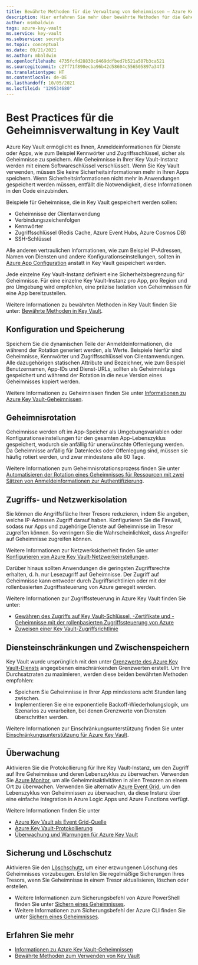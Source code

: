 ```yaml
---
title: Bewährte Methoden für die Verwaltung von Geheimnissen – Azure Key Vault | Microsoft-Dokumentation
description: Hier erfahren Sie mehr über bewährte Methoden für die Geheimnisverwaltung mit Azure Key Vault.
author: msmbaldwin
tags: azure-key-vault
ms.service: key-vault
ms.subservice: secrets
ms.topic: conceptual
ms.date: 09/21/2021
ms.author: mbaldwin
ms.openlocfilehash: 4735fcfd28830c8469ddfbed7b521a507b3ca521
ms.sourcegitcommit: c27f71f890ecba96b42d58604c556505897a34f3
ms.translationtype: HT
ms.contentlocale: de-DE
ms.lasthandoff: 10/05/2021
ms.locfileid: "129534680"
---
```

# <a name="best-practices-for-secrets-management-in-key-vault"></a>Best Practices für die Geheimnisverwaltung in Key Vault

Azure Key Vault ermöglicht es Ihnen, Anmeldeinformationen für Dienste oder Apps, wie zum Beispiel Kennwörter und Zugriffsschlüssel, sicher als Geheimnisse zu speichern. Alle Geheimnisse in Ihrer Key Vault-Instanz werden mit einem Softwareschlüssel verschlüsselt. Wenn Sie Key Vault verwenden, müssen Sie keine Sicherheitsinformationen mehr in Ihren Apps speichern. Wenn Sicherheitsinformationen nicht mehr in Anwendungen gespeichert werden müssen, entfällt die Notwendigkeit, diese Informationen in den Code einzubinden.

Beispiele für Geheimnisse, die in Key Vault gespeichert werden sollen:

- Geheimnisse der Clientanwendung
- Verbindungszeichenfolgen
- Kennwörter
- Zugriffsschlüssel (Redis Cache, Azure Event Hubs, Azure Cosmos DB)
- SSH-Schlüssel

Alle anderen vertraulichen Informationen, wie zum Beispiel IP-Adressen, Namen von Diensten und andere Konfigurationseinstellungen, sollten in [Azure App Configuration](../../azure-app-configuration/overview.md) anstatt in Key Vault gespeichert werden.

Jede einzelne Key Vault-Instanz definiert eine Sicherheitsbegrenzung für Geheimnisse. Für eine einzelne Key Vault-Instanz pro App, pro Region und pro Umgebung wird empfohlen, eine präzise Isolation von Geheimnissen für eine App bereitzustellen.

Weitere Informationen zu bewährten Methoden in Key Vault finden Sie unter: [Bewährte Methoden in Key Vault](../general/best-practices.md).

## <a name="configuration-and-storing"></a>Konfiguration und Speicherung 

Speichern Sie die dynamischen Teile der Anmeldeinformationen, die während der Rotation generiert werden, als Werte. Beispiele hierfür sind Geheimnisse, Kennwörter und Zugriffsschlüssel von Clientanwendungen. Alle dazugehörigen statischen Attribute und Bezeichner, wie zum Beispiel Benutzernamen, App-IDs und Dienst-URLs, sollten als Geheimnistags gespeichert und während der Rotation in die neue Version eines Geheimnisses kopiert werden.

Weitere Informationen zu Geheimnissen finden Sie unter [Informationen zu Azure Key Vault-Geheimnissen](about-secrets.md).

## <a name="secrets-rotation"></a>Geheimnisrotation
Geheimnisse werden oft im App-Speicher als Umgebungsvariablen oder Konfigurationseinstellungen für den gesamten App-Lebenszyklus gespeichert, wodurch sie anfällig für unerwünschte Offenlegung werden. Da Geheimnisse anfällig für Datenlecks oder Offenlegung sind, müssen sie häufig rotiert werden, und zwar mindestens alle 60 Tage.

Weitere Informationen zum Geheimnisrotationsprozess finden Sie unter [Automatisieren der Rotation eines Geheimnisses für Ressourcen mit zwei Sätzen von Anmeldeinformationen zur Authentifizierung](tutorial-rotation-dual.md). 

## <a name="access-and-network-isolation"></a>Zugriffs- und Netzwerkisolation

Sie können die Angriffsfläche Ihrer Tresore reduzieren, indem Sie angeben, welche IP-Adressen Zugriff darauf haben. Konfigurieren Sie die Firewall, sodass nur Apps und zugehörige Dienste auf Geheimnisse im Tresor zugreifen können. So verringern Sie die Wahrscheinlichkeit, dass Angreifer auf Geheimnisse zugreifen können.

Weitere Informationen zur Netzwerksicherheit finden Sie unter [Konfigurieren von Azure Key Vault-Netzwerkeinstellungen](../general/how-to-azure-key-vault-network-security.md).

Darüber hinaus sollten Anwendungen die geringsten Zugriffsrechte erhalten, d. h. nur Lesezugriff auf Geheimnisse. Der Zugriff auf Geheimnisse kann entweder durch Zugriffsrichtlinien oder mit der rollenbasierten Zugriffssteuerung von Azure geregelt werden. 

Weitere Informationen zur Zugriffssteuerung in Azure Key Vault finden Sie unter:
- [Gewähren des Zugriffs auf Key Vault-Schlüssel, -Zertifikate und -Geheimnisse mit der rollenbasierten Zugriffssteuerung von Azure](../general/rbac-guide.md)
- [Zuweisen einer Key Vault-Zugriffsrichtlinie](../general/assign-access-policy.md)
 
## <a name="service-limits-and-caching"></a>Diensteinschränkungen und Zwischenspeichern
Key Vault wurde ursprünglich mit den unter [Grenzwerte des Azure Key Vault-Diensts](../general/service-limits.md) angegebenen einschränkenden Grenzwerten erstellt. Um Ihre Durchsatzraten zu maximieren, werden diese beiden bewährten Methoden empfohlen:
- Speichern Sie Geheimnisse in Ihrer App mindestens acht Stunden lang zwischen.
- Implementieren Sie eine exponentielle Backoff-Wiederholungslogik, um Szenarios zu verarbeiten, bei denen Grenzwerte von Diensten überschritten werden.

Weitere Informationen zur Einschränkungsunterstützung finden Sie unter [Einschränkungsunterstützung für Azure Key Vault](../general/overview-throttling.md).

## <a name="monitoring"></a>Überwachung
Aktivieren Sie die Protokollierung für Ihre Key Vault-Instanz, um den Zugriff auf Ihre Geheimnisse und deren Lebenszyklus zu überwachen. Verwenden Sie [Azure Monitor](../../azure-monitor/overview.md), um alle Geheimnisaktivitäten in allen Tresoren an einem Ort zu überwachen. Verwenden Sie alternativ [Azure Event Grid](../../event-grid/overview.md), um den Lebenszyklus von Geheimnissen zu überwachen, da diese Instanz über eine einfache Integration in Azure Logic Apps und Azure Functions verfügt.

Weitere Informationen finden Sie unter
- [Azure Key Vault als Event Grid-Quelle](../../event-grid/event-schema-key-vault.md?tabs=event-grid-event-schema.md)
- [Azure Key Vault-Protokollierung](../general/logging.md)
- [Überwachung und Warnungen für Azure Key Vault](../general/alert.md)

## <a name="backup-and-purge-protection"></a>Sicherung und Löschschutz
Aktivieren Sie den [Löschschutz](../general/soft-delete-overview.md#purge-protection), um einer erzwungenen Löschung des Geheimnisses vorzubeugen. Erstellen Sie regelmäßige Sicherungen Ihres Tresors, wenn Sie Geheimnisse in einem Tresor aktualisieren, löschen oder erstellen.

- Weitere Informationen zum Sicherungsbefehl von Azure PowerShell finden Sie unter [Sichern eines Geheimnisses](/powershell/module/azurerm.keyvault/Backup-AzureKeyVaultSecret).
- Weitere Informationen zum Sicherungsbefehl der Azure CLI finden Sie unter [Sichern eines Geheimnisses](/cli/azure/keyvault/secret#az_keyvault_secret_backup).

## <a name="learn-more"></a>Erfahren Sie mehr
- [Informationen zu Azure Key Vault-Geheimnissen](about-secrets.md)
- [Bewährte Methoden zum Verwenden von Key Vault](../general/best-practices.md)

